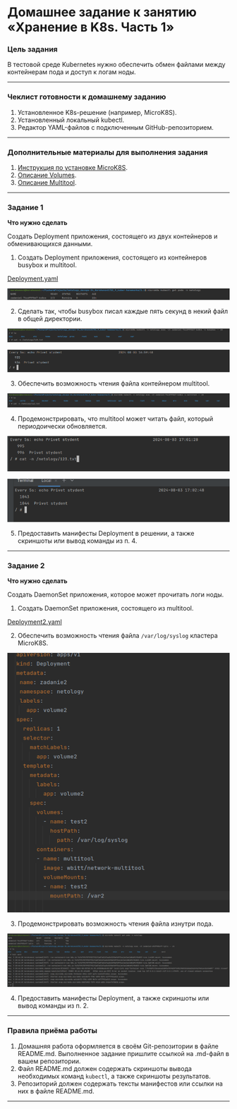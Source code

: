 # Домашнее задание к занятию «Хранение в K8s. Часть 1»

### Цель задания

В тестовой среде Kubernetes нужно обеспечить обмен файлами между контейнерам пода и доступ к логам ноды.

------

### Чеклист готовности к домашнему заданию

1. Установленное K8s-решение (например, MicroK8S).
2. Установленный локальный kubectl.
3. Редактор YAML-файлов с подключенным GitHub-репозиторием.

------

### Дополнительные материалы для выполнения задания

1. [Инструкция по установке MicroK8S](https://microk8s.io/docs/getting-started).
2. [Описание Volumes](https://kubernetes.io/docs/concepts/storage/volumes/).
3. [Описание Multitool](https://github.com/wbitt/Network-MultiTool).

------

### Задание 1 

**Что нужно сделать**

Создать Deployment приложения, состоящего из двух контейнеров и обменивающихся данными.

1. Создать Deployment приложения, состоящего из контейнеров busybox и multitool.

[Deployment.yaml](src%2FDeployment.yaml)

![9.6.1.1.png](picture%2F9.6.1.1.png)

2. Сделать так, чтобы busybox писал каждые пять секунд в некий файл в общей директории.

![9.6.1.2.1.png](picture%2F9.6.1.2.1.png)

![9.6.1.2.2.png](picture%2F9.6.1.2.2.png)

3. Обеспечить возможность чтения файла контейнером multitool.

![9.6.1.3.1.png](picture%2F9.6.1.3.1.png)

4. Продемонстрировать, что multitool может читать файл, который периодоически обновляется.

![9.6.1.4.1.png](picture%2F9.6.1.4.1.png)

![9.6.1.4.2.png](picture%2F9.6.1.4.2.png)

5. Предоставить манифесты Deployment в решении, а также скриншоты или вывод команды из п. 4.

------

### Задание 2

**Что нужно сделать**

Создать DaemonSet приложения, которое может прочитать логи ноды.

1. Создать DaemonSet приложения, состоящего из multitool.

[Deployment2.yaml](src%2FDeployment2.yaml)

2. Обеспечить возможность чтения файла `/var/log/syslog` кластера MicroK8S.

![9.6.2.2.png](picture%2F9.6.2.2.png)

3. Продемонстрировать возможность чтения файла изнутри пода.

![9.6.2.3.png](picture%2F9.6.2.3.png)

4. Предоставить манифесты Deployment, а также скриншоты или вывод команды из п. 2.

------

### Правила приёма работы

1. Домашняя работа оформляется в своём Git-репозитории в файле README.md. Выполненное задание пришлите ссылкой на .md-файл в вашем репозитории.
2. Файл README.md должен содержать скриншоты вывода необходимых команд `kubectl`, а также скриншоты результатов.
3. Репозиторий должен содержать тексты манифестов или ссылки на них в файле README.md.

------

